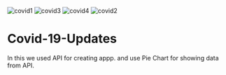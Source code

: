 ![covid1](https://user-images.githubusercontent.com/83709198/118644612-9c300880-b7fb-11eb-8f1f-270bb2a42550.PNG)
![covid3](https://user-images.githubusercontent.com/83709198/118644625-a05c2600-b7fb-11eb-99d8-8164def566a8.PNG)
![covid4](https://user-images.githubusercontent.com/83709198/118644635-a4884380-b7fb-11eb-9122-026443ee2ac0.PNG)
![covid2](https://user-images.githubusercontent.com/83709198/118644548-8c182900-b7fb-11eb-83ed-190f3044750c.PNG)
# Covid-19-Updates
In this we used API for creating appp. and use Pie Chart for showing data from API.
